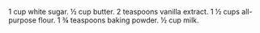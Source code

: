 1 cup white sugar.
½ cup butter.
2 teaspoons vanilla extract.
1 ½ cups all-purpose flour.
1 ¾ teaspoons baking powder.
½ cup milk.